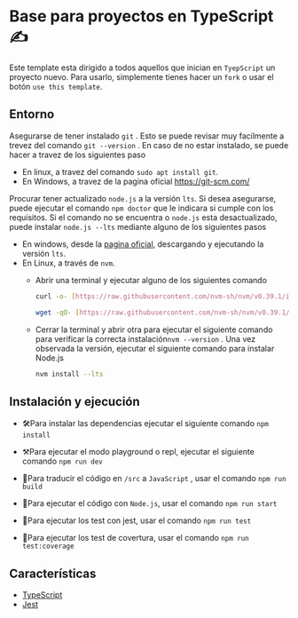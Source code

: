 # Base para proyectos en TypeScript :writing_hand:

Este template esta dirigido a todos aquellos que inician en `TyepScript` un proyecto nuevo. Para usarlo, simplemente tienes hacer un `fork` o usar el botón `use this template`.

## Entorno

Asegurarse de tener instalado `git` . Esto se puede revisar muy facilmente a trevez del comando `git --version` . En caso de no estar instalado, se puede hacer a travez de los siguientes paso

- En linux, a travez del comando `sudo apt install git`.
- En Windows, a travez de la pagina oficial https://git-scm.com/

Procurar tener actualizado `node.js` a la versión `lts`. Si desea asegurarse, puede ejecutar el comando `npm doctor` que le indicara si cumple con los requisitos. Si el comando no se encuentra o `node.js` esta desactualizado, puede instalar `node.js --lts` mediante alguno de los siguientes pasos

- En windows, desde la [pagina oficial](https://nodejs.org/en/), descargando y ejecutando la versión `lts`.
- En Linux, a través de `nvm`.
    - Abrir una terminal y ejecutar alguno de los siguientes comando
      
        ```bash
        curl -o- [https://raw.githubusercontent.com/nvm-sh/nvm/v0.39.1/install.sh](https://raw.githubusercontent.com/nvm-sh/nvm/v0.39.1/install.sh) | bash
        ```
        
        ```bash
        wget -qO- [https://raw.githubusercontent.com/nvm-sh/nvm/v0.39.1/install.sh](https://raw.githubusercontent.com/nvm-sh/nvm/v0.39.1/install.sh) | bash
        ```
        
    - Cerrar la terminal y abrir otra para ejecutar el siguiente comando para verificar la correcta instalación`nvm --version` . Una vez observada la versión, ejecutar el siguiente comando para instalar Node.js
      
        ```bash
        nvm install --lts
        ```


## Instalación y ejecución

- 🛠Para instalar las dependencias ejecutar el siguiente comando `npm install`

- ⚒Para ejecutar el modo playground o repl, ejecutar el siguiente comando `npm run dev`

- 🔧Para traducir el código en `/src` a `JavaScript` , usar el comando `npm run build`

- 🔑Para ejecutar el código con `Node.js`, usar el comando `npm run start`

- 🧪Para ejecutar los test con jest, usar el comando `npm run test`

- 🧪Para ejecutar los test de covertura, usar el comando `npm run test:coverage`

## Características

- [TypeScript](https://www.typescriptlang.org/)
- [Jest](https://jestjs.io/)
